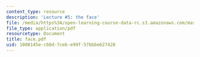 ```yaml
---
content_type: resource
description: 'Lecture #5: the face'
file: /media/https%3A/open-learning-course-data-rc.s3.amazonaws.com/mas-963-techno-identity-who-we-are-and-how-we-perceive-ourselves-and-others-spring-2002/1008145ec60d7cebe99f57bbbe627428_face.pdf
file_type: application/pdf
resourcetype: Document
title: face.pdf
uid: 1008145e-c60d-7ceb-e99f-57bbbe627428
---
```

